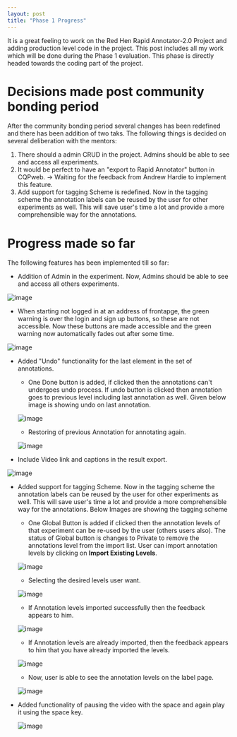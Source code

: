 ```yaml
---
layout: post
title: "Phase 1 Progress"
---
```


It is a great feeling to work on the Red Hen Rapid Annotator-2.0 Project and adding production level code in the project. This post includes all my work which will be done during the Phase 1 evaluation. This phase is directly headed towards the coding part of the project.

# [](#header-1)Decisions made post community bonding period

After the community bonding period several changes has been redefined and there has been addition of two taks. The following things is decided on several deliberation with the mentors:
1. There should a admin CRUD in the project. Admins should be able to see and access all experiments.
2. It would be perfect to have an "export to Rapid Annotator" button in CQPweb. -&gt; Waiting for the feedback from Andrew Hardie to implement this feature.
3. Add support for tagging Scheme is redefined. Now in the tagging scheme the annotation labels can be reused by the user for other experiments as well. This will save user's time a lot and provide a more comprehensible way for the annotations.


# [](#header-2) Progress made so far

The following features has been implemented till so far:

* Addition of Admin in the experiment. Now, Admins should be able to see and access all others experiments.

![image](https://github.com/gulshan-mittal/GSoC19-Blog/blob/master/assets/images/Admin.png?raw=true)

* When starting not logged in at an address of frontapge, the green warning is over the login and sign up buttons, so these are not accessible. Now these buttons are made accessible and the green warning now automatically fades out after some time.

![image](https://github.com/gulshan-mittal/GSoC19-Blog/blob/master/assets/images/war1.png?raw=true)

* Added "Undo" functionality for the last element in the set of annotations.
    * One Done button is added, if clicked then the annotations can't undergoes undo process. If undo button is clicked then annotation goes to previous level including last annotation as well. Given below image is showing undo on last annotation.

    ![image](https://github.com/gulshan-mittal/GSoC19-Blog/blob/master/assets/images/undo1.png?raw=true)

    * Restoring of previous Annotation for annotating again.

    ![image](https://github.com/gulshan-mittal/GSoC19-Blog/blob/master/assets/images/undo2.png?raw=true)

* Include Video link and captions in the result export.

![image](https://github.com/gulshan-mittal/GSoC19-Blog/blob/master/assets/images/excel1.png?raw=true)

* Added support for tagging Scheme. Now in the tagging scheme the annotation labels can be reused by the user for other experiments as well. This will save user's time a lot and provide a more comprehensible way for the annotations. Below Images are showing the tagging scheme
    * One Global Button is added if clicked then the annotation levels of that experiment can be re-used by the user (others users also). The status of Global button is changes to Private to remove the annotations level from the import list. User can import annotation levels by clicking on **Import Existing Levels**.

    ![image](https://github.com/gulshan-mittal/GSoC19-Blog/blob/master/assets/images/tag1.png?raw=true)

    * Selecting the desired levels user want.

    ![image](https://github.com/gulshan-mittal/GSoC19-Blog/blob/master/assets/images/tag2.png?raw=true)


    * If Annotation levels imported successfully then the feedback appears to him.

    ![image](https://github.com/gulshan-mittal/GSoC19-Blog/blob/master/assets/images/tag3.png?raw=true)

    * If Annotation levels are already imported, then the feedback appears to him that you have already imported the levels.

    ![image](https://github.com/gulshan-mittal/GSoC19-Blog/blob/master/assets/images/tag4.png?raw=true)

    * Now, user is able to see the annotation levels on the label page.

    ![image](https://github.com/gulshan-mittal/GSoC19-Blog/blob/master/assets/images/tag5.png?raw=true)

* Added functionality of pausing the video with the space and again play it using the space key.

    ![image](https://github.com/gulshan-mittal/GSoC19-Blog/blob/master/assets/images/pause.gif?raw=true)

